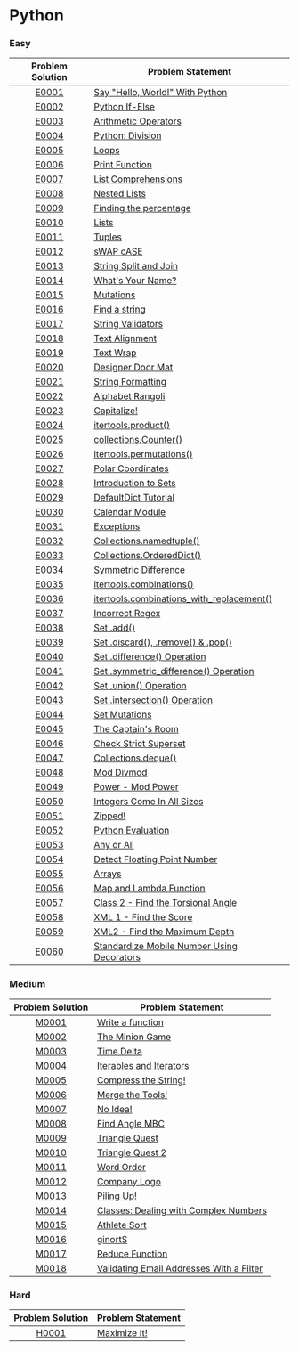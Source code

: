 # Python

### Easy

|Problem Solution|Problem Statement|
|:--------------:|-----------------|
|[E0001]|[Say "Hello, World!" With Python]|
|[E0002]|[Python If-Else]|
|[E0003]|[Arithmetic Operators]|
|[E0004]|[Python: Division]|
|[E0005]|[Loops]|
|[E0006]|[Print Function]|
|[E0007]|[List Comprehensions]|
|[E0008]|[Nested Lists]|
|[E0009]|[Finding the percentage]|
|[E0010]|[Lists]|
|[E0011]|[Tuples]|
|[E0012]|[sWAP cASE]|
|[E0013]|[String Split and Join]|
|[E0014]|[What's Your Name?]|
|[E0015]|[Mutations]|
|[E0016]|[Find a string]|
|[E0017]|[String Validators]|
|[E0018]|[Text Alignment]|
|[E0019]|[Text Wrap]|
|[E0020]|[Designer Door Mat]|
|[E0021]|[String Formatting]|
|[E0022]|[Alphabet Rangoli]|
|[E0023]|[Capitalize!]|
|[E0024]|[itertools.product()]|
|[E0025]|[collections.Counter()]|
|[E0026]|[itertools.permutations()]|
|[E0027]|[Polar Coordinates]|
|[E0028]|[Introduction to Sets]|
|[E0029]|[DefaultDict Tutorial]|
|[E0030]|[Calendar Module]|
|[E0031]|[Exceptions]|
|[E0032]|[Collections.namedtuple()]|
|[E0033]|[Collections.OrderedDict()]|
|[E0034]|[Symmetric Difference]|
|[E0035]|[itertools.combinations()]|
|[E0036]|[itertools.combinations_with_replacement()]|
|[E0037]|[Incorrect Regex]|
|[E0038]|[Set .add()]|
|[E0039]|[Set .discard(), .remove() & .pop()]|
|[E0040]|[Set .difference() Operation]|
|[E0041]|[Set .symmetric_difference() Operation]|
|[E0042]|[Set .union() Operation]|
|[E0043]|[Set .intersection() Operation]|
|[E0044]|[Set Mutations]|
|[E0045]|[The Captain's Room]|
|[E0046]|[Check Strict Superset]|
|[E0047]|[Collections.deque()]|
|[E0048]|[Mod Divmod]|
|[E0049]|[Power - Mod Power]|
|[E0050]|[Integers Come In All Sizes]|
|[E0051]|[Zipped!]|
|[E0052]|[Python Evaluation]|
|[E0053]|[Any or All]|
|[E0054]|[Detect Floating Point Number]|
|[E0055]|[Arrays]|
|[E0056]|[Map and Lambda Function]|
|[E0057]|[Class 2 - Find the Torsional Angle]|
|[E0058]|[XML 1 - Find the Score]|
|[E0059]|[XML2 - Find the Maximum Depth]|
|[E0060]|[Standardize Mobile Number Using Decorators]|

### Medium

|Problem Solution|Problem Statement|
|:--------------:|-----------------|
|[M0001]|[Write a function]|
|[M0002]|[The Minion Game]|
|[M0003]|[Time Delta]|
|[M0004]|[Iterables and Iterators]|
|[M0005]|[Compress the String!]|
|[M0006]|[Merge the Tools!]|
|[M0007]|[No Idea!]|
|[M0008]|[Find Angle MBC]|
|[M0009]|[Triangle Quest]|
|[M0010]|[Triangle Quest 2]|
|[M0011]|[Word Order]|
|[M0012]|[Company Logo]|
|[M0013]|[Piling Up!]|
|[M0014]|[Classes: Dealing with Complex Numbers]|
|[M0015]|[Athlete Sort]|
|[M0016]|[ginortS]|
|[M0017]|[Reduce Function]|
|[M0018]|[Validating Email Addresses With a Filter]|

### Hard

|Problem Solution|Problem Statement|
|:--------------:|-----------------|
|[H0001]|[Maximize It!]|

[//]: # (Easy)

[E0001]: Easy/E0001.py
[Say "Hello, World!" With Python]: https://www.hackerrank.com/challenges/py-hello-world/problem

[E0002]: Easy/E0002.py
[Python If-Else]: https://www.hackerrank.com/challenges/py-if-else/problem

[E0003]: Easy/E0003.py
[Arithmetic Operators]: https://www.hackerrank.com/challenges/python-arithmetic-operators/problem

[E0004]: Easy/E0004.py
[Python: Division]: https://www.hackerrank.com/challenges/python-division/problem

[E0005]: Easy/E0005.py
[Loops]: https://www.hackerrank.com/challenges/python-loops/problem

[E0006]: Easy/E0006.py
[Print Function]: https://www.hackerrank.com/challenges/python-print/problem

[E0007]: Easy/E0007.py
[List Comprehensions]: https://www.hackerrank.com/challenges/list-comprehensions/problem

[E0008]: Easy/E0008.py
[Nested Lists]: https://www.hackerrank.com/challenges/nested-list/problem

[E0009]: Easy/E0009.py
[Finding the percentage]: https://www.hackerrank.com/challenges/finding-the-percentage/problem

[E0010]: Easy/E0010.py
[Lists]: https://www.hackerrank.com/challenges/python-lists/problem

[E0011]: Easy/E0011.py
[Tuples]: https://www.hackerrank.com/challenges/python-tuples/problem

[E0012]: Easy/E0012.py
[sWAP cASE]: https://www.hackerrank.com/challenges/swap-case/problem

[E0013]: Easy/E0013.py
[String Split and Join]: https://www.hackerrank.com/challenges/python-string-split-and-join/problem

[E0014]: Easy/E0014.py
[What's Your Name?]: https://www.hackerrank.com/challenges/whats-your-name/problem

[E0015]: Easy/E0015.py
[Mutations]: https://www.hackerrank.com/challenges/python-mutations/problem

[E0016]: Easy/E0016.py
[Find a string]: https://www.hackerrank.com/challenges/find-a-string/problem

[E0017]: Easy/E0017.py
[String Validators]: https://www.hackerrank.com/challenges/string-validators/problem

[E0018]: Easy/E0018.py
[Text Alignment]: https://www.hackerrank.com/challenges/text-alignment/problem

[E0019]: Easy/E0019.py
[Text Wrap]: https://www.hackerrank.com/challenges/text-wrap/problem

[E0020]: Easy/E0020.py
[Designer Door Mat]: https://www.hackerrank.com/challenges/designer-door-mat/problem

[E0021]: Easy/E0021.py
[String Formatting]: https://www.hackerrank.com/challenges/python-string-formatting/problem

[E0022]: Easy/E0022.py
[Alphabet Rangoli]: https://www.hackerrank.com/challenges/alphabet-rangoli/problem

[E0023]: Easy/E0023.py
[Capitalize!]: https://www.hackerrank.com/challenges/capitalize/problem

[E0024]: Easy/E0024.py
[itertools.product()]: https://www.hackerrank.com/challenges/itertools-product/problem

[E0025]: Easy/E0025.py
[collections.Counter()]: https://www.hackerrank.com/challenges/collections-counter/problem

[E0026]: Easy/E0026.py
[itertools.permutations()]: https://www.hackerrank.com/challenges/itertools-permutations/problem

[E0027]: Easy/E0027.py
[Polar Coordinates]: https://www.hackerrank.com/challenges/polar-coordinates/problem

[E0028]: Easy/E0028.py
[Introduction to Sets]: https://www.hackerrank.com/challenges/py-introduction-to-sets/problem

[E0029]: Easy/E0029.py
[DefaultDict Tutorial]: https://www.hackerrank.com/challenges/defaultdict-tutorial/problem

[E0030]: Easy/E0030.py
[Calendar Module]: https://www.hackerrank.com/challenges/calendar-module/problem

[E0031]: Easy/E0031.py
[Exceptions]: https://www.hackerrank.com/challenges/exceptions/problem

[E0032]: Easy/E0032.py
[Collections.namedtuple()]: https://www.hackerrank.com/challenges/py-collections-namedtuple/problem

[E0033]: Easy/E0033.py
[Collections.OrderedDict()]: https://www.hackerrank.com/challenges/py-collections-ordereddict/problem

[E0034]: Easy/E0034.py
[Symmetric Difference]: https://www.hackerrank.com/challenges/symmetric-difference/problem

[E0035]: Easy/E0035.py
[itertools.combinations()]: https://www.hackerrank.com/challenges/itertools-combinations/problem

[E0036]: Easy/E0036.py
[itertools.combinations_with_replacement()]: https://www.hackerrank.com/challenges/itertools-combinations-with-replacement/problem

[E0037]: Easy/E0037.py
[Incorrect Regex]: https://www.hackerrank.com/challenges/incorrect-regex/problem

[E0038]: Easy/E0038.py
[Set .add()]: https://www.hackerrank.com/challenges/py-set-add/problem

[E0039]: Easy/E0039.py
[Set .discard(), .remove() & .pop()]: https://www.hackerrank.com/challenges/py-set-discard-remove-pop/problem

[E0040]: Easy/E0040.py
[Set .difference() Operation]: https://www.hackerrank.com/challenges/py-set-difference-operation/problem

[E0041]: Easy/E0041.py
[Set .symmetric_difference() Operation]: https://www.hackerrank.com/challenges/py-set-symmetric-difference-operation/problem

[E0042]: Easy/E0042.py
[Set .union() Operation]: https://www.hackerrank.com/challenges/py-set-union/problem

[E0043]: Easy/E0043.py
[Set .intersection() Operation]: https://www.hackerrank.com/challenges/py-set-intersection-operation/problem

[E0044]: Easy/E0044.py
[Set Mutations]: https://www.hackerrank.com/challenges/py-set-mutations/problem

[E0045]: Easy/E0045.py
[The Captain's Room]: https://www.hackerrank.com/challenges/py-the-captains-room/problem

[E0046]: Easy/E0046.py
[Check Strict Superset]: https://www.hackerrank.com/challenges/py-check-strict-superset/problem

[E0047]: Easy/E0047.py
[Collections.deque()]: https://www.hackerrank.com/challenges/py-collections-deque/problem

[E0048]: Easy/E0048.py
[Mod Divmod]: https://www.hackerrank.com/challenges/python-mod-divmod/problem

[E0049]: Easy/E0049.py
[Power - Mod Power]: https://www.hackerrank.com/challenges/python-power-mod-power/problem

[E0050]: Easy/E0050.py
[Integers Come In All Sizes]: https://www.hackerrank.com/challenges/python-integers-come-in-all-sizes/problem

[E0051]: Easy/E0051.py
[Zipped!]: https://www.hackerrank.com/challenges/zipped/problem

[E0052]: Easy/E0052.py
[Python Evaluation]: https://www.hackerrank.com/challenges/python-eval/problem

[E0053]: Easy/E0053.py
[Any or All]: https://www.hackerrank.com/challenges/any-or-all/problem

[E0054]: Easy/E0054.py
[Detect Floating Point Number]: https://www.hackerrank.com/challenges/introduction-to-regex/problem

[E0055]: Easy/E0055.py
[Arrays]: https://www.hackerrank.com/challenges/np-arrays/problem

[E0056]: Easy/E0056.py
[Map and Lambda Function]: https://www.hackerrank.com/challenges/map-and-lambda-expression/problem

[E0057]: Easy/E0057.py
[Class 2 - Find the Torsional Angle]: https://www.hackerrank.com/challenges/class-2-find-the-torsional-angle/problem

[E0058]: Easy/E0058.py
[XML 1 - Find the Score]: https://www.hackerrank.com/challenges/xml-1-find-the-score/problem

[E0059]: Easy/E0059.py
[XML2 - Find the Maximum Depth]: https://www.hackerrank.com/challenges/xml2-find-the-maximum-depth/problem

[E0060]: Easy/E0060.py
[Standardize Mobile Number Using Decorators]: https://www.hackerrank.com/challenges/standardize-mobile-number-using-decorators/problem

[//]: # (Medium)

[M0001]: Medium/M0001.py
[Write a function]: https://www.hackerrank.com/challenges/write-a-function/problem

[M0002]: Medium/M0002.py
[The Minion Game]: https://www.hackerrank.com/challenges/the-minion-game/problem

[M0003]: Medium/M0003.py
[Time Delta]: https://www.hackerrank.com/challenges/python-time-delta/problem

[M0004]: Medium/M0004.py
[Iterables and Iterators]: https://www.hackerrank.com/challenges/iterables-and-iterators/problem

[M0005]: Medium/M0005.py
[Compress the String!]: https://www.hackerrank.com/challenges/compress-the-string/problem

[M0006]: Medium/M0006.py
[Merge the Tools!]: https://www.hackerrank.com/challenges/merge-the-tools/problem

[M0007]: Medium/M0007.py
[No Idea!]: https://www.hackerrank.com/challenges/no-idea/problem

[M0008]: Medium/M0008.py
[Find Angle MBC]: https://www.hackerrank.com/challenges/find-angle/problem

[M0009]: Medium/M0009.py
[Triangle Quest]: https://www.hackerrank.com/challenges/python-quest-1/problem

[M0010]: Medium/M0010.py
[Triangle Quest 2]: https://www.hackerrank.com/challenges/triangle-quest-2/problem

[M0011]: Medium/M0011.py
[Word Order]: https://www.hackerrank.com/challenges/word-order/problem

[M0012]: Medium/M0012.py
[Company Logo]: https://www.hackerrank.com/challenges/most-commons/problem

[M0013]: Medium/M0013.py
[Piling Up!]: https://www.hackerrank.com/challenges/piling-up/problem

[M0014]: Medium/M0014.py
[Classes: Dealing with Complex Numbers]: https://www.hackerrank.com/challenges/class-1-dealing-with-complex-numbers/problem

[M0015]: Medium/M0015.py
[Athlete Sort]: https://www.hackerrank.com/challenges/python-sort-sort/problem

[M0016]: Medium/M0016.py
[ginortS]: https://www.hackerrank.com/challenges/ginorts/problem

[M0017]: Medium/M0017.py
[Reduce Function]: https://www.hackerrank.com/challenges/reduce-function/problem

[M0018]: Medium/M0018.py
[Validating Email Addresses With a Filter]: https://www.hackerrank.com/challenges/validate-list-of-email-address-with-filter/problem

[//]: # (Hard)

[H0001]: Hard/H0001.py
[Maximize It!]: https://www.hackerrank.com/challenges/maximize-it/problem

[//]: # (EOF)